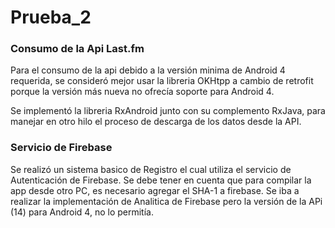 # Prueba_2

### Consumo de la Api Last.fm
Para el consumo de la api debido a la versión minima de Android 4 requerida, se consideró mejor usar la libreria OKHtpp a cambio de retrofit porque la versión más nueva no ofrecía soporte para Android 4.

Se implementó la libreria RxAndroid junto con su complemento RxJava, para manejar en otro hilo el proceso de descarga de los datos desde la API.

### Servicio de Firebase
Se realizó un sistema basico de Registro el cual utiliza el servicio de Autenticación de Firebase.
Se debe tener en cuenta que para compilar la app desde otro PC, es necesario agregar el SHA-1 a firebase.
Se iba a realizar la implementación de Analitica de Firebase pero la versión de la APi (14) para Android 4, no lo permitía.

